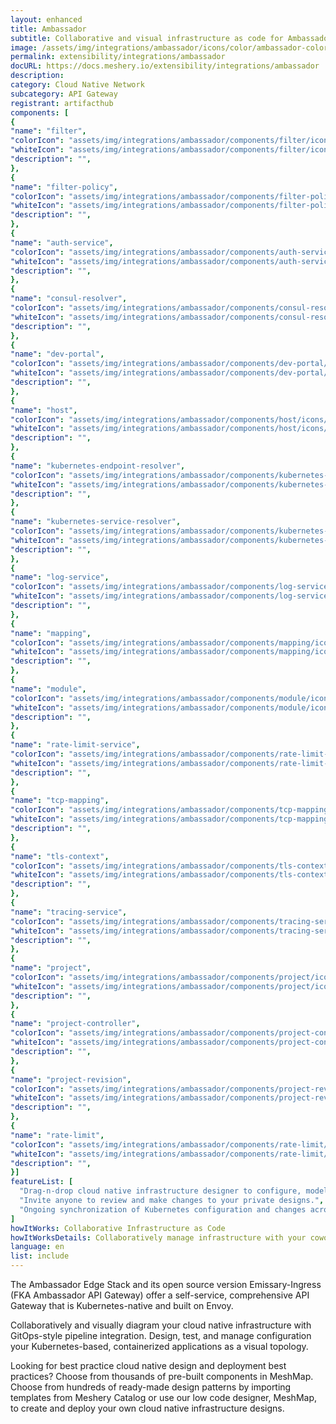 ```yaml
---
layout: enhanced
title: Ambassador
subtitle: Collaborative and visual infrastructure as code for Ambassador
image: /assets/img/integrations/ambassador/icons/color/ambassador-color.svg
permalink: extensibility/integrations/ambassador
docURL: https://docs.meshery.io/extensibility/integrations/ambassador
description: 
category: Cloud Native Network
subcategory: API Gateway
registrant: artifacthub
components: [
{
"name": "filter",
"colorIcon": "assets/img/integrations/ambassador/components/filter/icons/color/filter-color.svg",
"whiteIcon": "assets/img/integrations/ambassador/components/filter/icons/white/filter-white.svg",
"description": "",
},
{
"name": "filter-policy",
"colorIcon": "assets/img/integrations/ambassador/components/filter-policy/icons/color/filter-policy-color.svg",
"whiteIcon": "assets/img/integrations/ambassador/components/filter-policy/icons/white/filter-policy-white.svg",
"description": "",
},
{
"name": "auth-service",
"colorIcon": "assets/img/integrations/ambassador/components/auth-service/icons/color/auth-service-color.svg",
"whiteIcon": "assets/img/integrations/ambassador/components/auth-service/icons/white/auth-service-white.svg",
"description": "",
},
{
"name": "consul-resolver",
"colorIcon": "assets/img/integrations/ambassador/components/consul-resolver/icons/color/consul-resolver-color.svg",
"whiteIcon": "assets/img/integrations/ambassador/components/consul-resolver/icons/white/consul-resolver-white.svg",
"description": "",
},
{
"name": "dev-portal",
"colorIcon": "assets/img/integrations/ambassador/components/dev-portal/icons/color/dev-portal-color.svg",
"whiteIcon": "assets/img/integrations/ambassador/components/dev-portal/icons/white/dev-portal-white.svg",
"description": "",
},
{
"name": "host",
"colorIcon": "assets/img/integrations/ambassador/components/host/icons/color/host-color.svg",
"whiteIcon": "assets/img/integrations/ambassador/components/host/icons/white/host-white.svg",
"description": "",
},
{
"name": "kubernetes-endpoint-resolver",
"colorIcon": "assets/img/integrations/ambassador/components/kubernetes-endpoint-resolver/icons/color/kubernetes-endpoint-resolver-color.svg",
"whiteIcon": "assets/img/integrations/ambassador/components/kubernetes-endpoint-resolver/icons/white/kubernetes-endpoint-resolver-white.svg",
"description": "",
},
{
"name": "kubernetes-service-resolver",
"colorIcon": "assets/img/integrations/ambassador/components/kubernetes-service-resolver/icons/color/kubernetes-service-resolver-color.svg",
"whiteIcon": "assets/img/integrations/ambassador/components/kubernetes-service-resolver/icons/white/kubernetes-service-resolver-white.svg",
"description": "",
},
{
"name": "log-service",
"colorIcon": "assets/img/integrations/ambassador/components/log-service/icons/color/log-service-color.svg",
"whiteIcon": "assets/img/integrations/ambassador/components/log-service/icons/white/log-service-white.svg",
"description": "",
},
{
"name": "mapping",
"colorIcon": "assets/img/integrations/ambassador/components/mapping/icons/color/mapping-color.svg",
"whiteIcon": "assets/img/integrations/ambassador/components/mapping/icons/white/mapping-white.svg",
"description": "",
},
{
"name": "module",
"colorIcon": "assets/img/integrations/ambassador/components/module/icons/color/module-color.svg",
"whiteIcon": "assets/img/integrations/ambassador/components/module/icons/white/module-white.svg",
"description": "",
},
{
"name": "rate-limit-service",
"colorIcon": "assets/img/integrations/ambassador/components/rate-limit-service/icons/color/rate-limit-service-color.svg",
"whiteIcon": "assets/img/integrations/ambassador/components/rate-limit-service/icons/white/rate-limit-service-white.svg",
"description": "",
},
{
"name": "tcp-mapping",
"colorIcon": "assets/img/integrations/ambassador/components/tcp-mapping/icons/color/tcp-mapping-color.svg",
"whiteIcon": "assets/img/integrations/ambassador/components/tcp-mapping/icons/white/tcp-mapping-white.svg",
"description": "",
},
{
"name": "tls-context",
"colorIcon": "assets/img/integrations/ambassador/components/tls-context/icons/color/tls-context-color.svg",
"whiteIcon": "assets/img/integrations/ambassador/components/tls-context/icons/white/tls-context-white.svg",
"description": "",
},
{
"name": "tracing-service",
"colorIcon": "assets/img/integrations/ambassador/components/tracing-service/icons/color/tracing-service-color.svg",
"whiteIcon": "assets/img/integrations/ambassador/components/tracing-service/icons/white/tracing-service-white.svg",
"description": "",
},
{
"name": "project",
"colorIcon": "assets/img/integrations/ambassador/components/project/icons/color/project-color.svg",
"whiteIcon": "assets/img/integrations/ambassador/components/project/icons/white/project-white.svg",
"description": "",
},
{
"name": "project-controller",
"colorIcon": "assets/img/integrations/ambassador/components/project-controller/icons/color/project-controller-color.svg",
"whiteIcon": "assets/img/integrations/ambassador/components/project-controller/icons/white/project-controller-white.svg",
"description": "",
},
{
"name": "project-revision",
"colorIcon": "assets/img/integrations/ambassador/components/project-revision/icons/color/project-revision-color.svg",
"whiteIcon": "assets/img/integrations/ambassador/components/project-revision/icons/white/project-revision-white.svg",
"description": "",
},
{
"name": "rate-limit",
"colorIcon": "assets/img/integrations/ambassador/components/rate-limit/icons/color/rate-limit-color.svg",
"whiteIcon": "assets/img/integrations/ambassador/components/rate-limit/icons/white/rate-limit-white.svg",
"description": "",
}]
featureList: [
  "Drag-n-drop cloud native infrastructure designer to configure, model, and deploy your workloads.",
  "Invite anyone to review and make changes to your private designs.",
  "Ongoing synchronization of Kubernetes configuration and changes across any number of clusters."
]
howItWorks: Collaborative Infrastructure as Code
howItWorksDetails: Collaboratively manage infrastructure with your coworkers synchronously sharing the same designs.
language: en
list: include
---
```

<p>
The Ambassador Edge Stack and its open source version Emissary-Ingress (FKA Ambassador API Gateway) offer a self-service, comprehensive API Gateway that is Kubernetes-native and built on Envoy.
</p>
<p>
    Collaboratively and visually diagram your cloud native infrastructure with GitOps-style pipeline integration. Design, test, and manage configuration your Kubernetes-based, containerized applications as a visual topology.
</p>
<p>
    Looking for best practice cloud native design and deployment best practices? Choose from thousands of pre-built components in MeshMap. Choose from hundreds of ready-made design patterns by importing templates from Meshery Catalog or use our low code designer, MeshMap, to create and deploy your own cloud native infrastructure designs.
</p>
